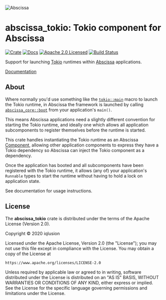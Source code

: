 ![Abscissa](https://www.iqlusion.io/img/github/iqlusioninc/abscissa/abscissa.svg)

# abscissa_tokio: Tokio component for Abscissa

[![Crate][crate-image]][crate-link]
[![Docs][docs-image]][docs-link]
[![Apache 2.0 Licensed][license-image]][license-link]
[![Build Status][build-image]][build-link]

Support for launching [Tokio] runtimes within [Abscissa] applications.

[Documentation][docs-link]

## About

Where normally you'd use something like the [`tokio::main`] macro to launch
the Tokio runtime, in Abscissa the framework is launched by calling
[`abscissa_core::boot`] from your application's `main()`.

This means Abscissa applications need a slightly different convention for
starting the Tokio runtime, and ideally one which allows all application
subcomponents to register themselves before the runtime is started.

This crate handles instantiating the Tokio runtime as an Abscissa [Component],
allowing other application components to express they have a Tokio dependency
so Abscissa can inject the Tokio component as a dependency.

Once the application has booted and all subcomponents have been registered with
the Tokio runtime, it allows (any of) your application's `Runnable` types to
start the runtime without having to hold a lock on application state.

See documentation for usage instructions.

## License

The **abscissa_tokio** crate is distributed under the terms of the
Apache License (Version 2.0).

Copyright © 2020 iqlusion

Licensed under the Apache License, Version 2.0 (the "License");
you may not use this file except in compliance with the License.
You may obtain a copy of the License at

    https://www.apache.org/licenses/LICENSE-2.0

Unless required by applicable law or agreed to in writing, software
distributed under the License is distributed on an "AS IS" BASIS,
WITHOUT WARRANTIES OR CONDITIONS OF ANY KIND, either express or implied.
See the License for the specific language governing permissions and
limitations under the License.

[//]: # (badges)

[crate-image]: https://img.shields.io/crates/v/abscissa_tokio.svg
[crate-link]: https://crates.io/crates/abscissa_tokio
[docs-image]: https://docs.rs/abscissa_tokio/badge.svg
[docs-link]: https://docs.rs/abscissa_tokio/
[license-image]: https://img.shields.io/badge/license-Apache2.0-blue.svg
[license-link]: https://github.com/iqlusioninc/abscissa/blob/main/LICENSE
[build-image]: https://github.com/iqlusioninc/abscissa/workflows/tokio/badge.svg?branch=main&event=push
[build-link]: https://github.com/iqlusioninc/abscissa/actions?query=workflow:tokio

[//]: # (general links)

[Tokio]: https://tokio.rs/
[Abscissa]: https://github.com/iqlusioninc/abscissa
[`tokio::main`]: https://docs.rs/tokio/latest/tokio/attr.main.html
[`abscissa_core::boot`]: https://docs.rs/abscissa_core/latest/abscissa_core/application/fn.boot.html
[Component]: https://docs.rs/abscissa_core/latest/abscissa_core/component/trait.Component.html
